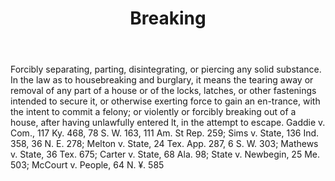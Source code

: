 ---
title: Breaking
letter: B
permalink: "/definitions/bld-breaking.html"
body: Forcibly separating, parting, disintegrating, or piercing any solid substance.
  In the law as to housebreaking and burglary, it means the tearing away or removal
  of any part of a house or of the locks, latches, or other fastenings intended to
  secure it, or otherwise exerting force to gain an en-trance, with the intent to
  commit a felony; or violently or forcibly breaking out of a house, after having
  unlawfully entered lt, in the attempt to escape. Gaddie v. Com., 117 Ky. 468, 78
  S. W. 163, 111 Am. St Rep. 259; Sims v. State, 136 Ind. 358, 36 N. E. 278; Melton
  v. State, 24 Tex. App. 287, 6 S. W. 303; Mathews v. State, 36 Tex. 675; Carter v.
  State, 68 Ala. 98; State v. Newbegin, 25 Me. 503; McCourt v. People, 64 N. ¥. 585
published_at: '2018-07-07'
source: Black's Law Dictionary 2nd Ed (1910)
layout: post
---